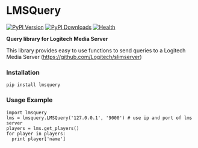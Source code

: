 # LMSQuery
[![PyPI Version](https://img.shields.io/pypi/v/LMSQuery.svg)](https://pypi.python.org/pypi/LMSQuery)
[![PyPI Downloads](https://img.shields.io/pypi/dm/LMSQuery.svg)](https://pypi.python.org/pypi/LMSQuery)
[![Health](https://landscape.io/github/roberteinhaus/lmsquery/master/landscape.svg?style=flat)](https://landscape.io/github/roberteinhaus/lmsquery/master)
    
**Query library for Logitech Media Server**

This library provides easy to use functions to send queries to a Logitech Media Server (https://github.com/Logitech/slimserver)

### Installation
    pip install lmsquery

### Usage Example
    import lmsquery
    lms = lmsquery.LMSQuery('127.0.0.1', '9000') # use ip and port of lms server
    players = lms.get_players()
    for player in players:
      print player['name']
